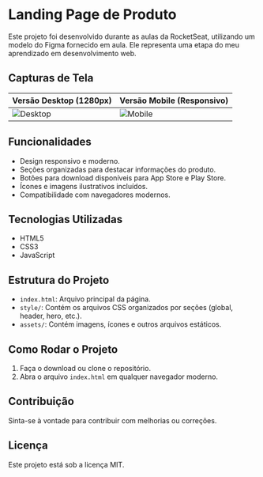 # Landing Page de Produto

Este projeto foi desenvolvido durante as aulas da RocketSeat, utilizando um modelo do Figma fornecido em aula. Ele representa uma etapa do meu aprendizado em desenvolvimento web.

## Capturas de Tela

| Versão Desktop (1280px) | Versão Mobile (Responsivo) |
|--------------------------|---------------------------|
|![Desktop](https://github.com/user-attachments/assets/7400da1a-5686-40ba-94b8-bd29190883bc)|![Mobile](https://github.com/user-attachments/assets/590c82de-1346-4e12-ba0a-28628bf55e8e)|

## Funcionalidades

- Design responsivo e moderno.
- Seções organizadas para destacar informações do produto.
- Botões para download disponíveis para App Store e Play Store.
- Ícones e imagens ilustrativos incluídos.
- Compatibilidade com navegadores modernos.

## Tecnologias Utilizadas

- HTML5
- CSS3
- JavaScript

## Estrutura do Projeto

- `index.html`: Arquivo principal da página.
- `style/`: Contém os arquivos CSS organizados por seções (global, header, hero, etc.).
- `assets/`: Contém imagens, ícones e outros arquivos estáticos.

## Como Rodar o Projeto

1. Faça o download ou clone o repositório.
2. Abra o arquivo `index.html` em qualquer navegador moderno.

## Contribuição

Sinta-se à vontade para contribuir com melhorias ou correções.

## Licença

Este projeto está sob a licença MIT.
